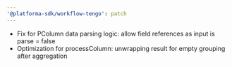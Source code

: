 ```yaml
---
'@platforma-sdk/workflow-tengo': patch
---
```


- Fix for PColumn data parsing logic: allow field references as input is parse = false
- Optimization for processColumn: unwrapping result for empty grouping after aggregation

